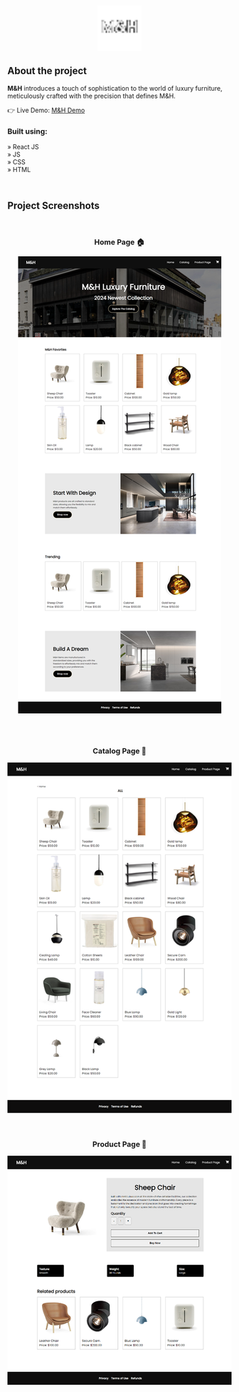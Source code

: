 <div align='center'><img style="width:20%" src='favicon.png'/></div>

<h2>About the project</h2>

 <p>
        <b>M&H</b> introduces a touch of sophistication to the world of luxury furniture, meticulously crafted with the precision that defines M&H.
      </p>

👉 Live Demo: <a href='https://mhfurniture.vercel.app'>M&H Demo</a>

<h3>Built using:</h3>

» React JS <br>
» JS <br>
» CSS <br>
» HTML<br>

<br>

<h2>Project Screenshots</h2>
<br>
<h3 align='center'>Home Page 🏠</h3>

<div align='center'>
  <img src='home.png'/>
</div>

<br><br>

<h3 align='center'>Catalog Page 🎁</h3>

<div align='center'>
  <img src='catalog.png'/>
</div>
<br><br>
<h3 align='center'>Product Page 👝</h3>

<div align='center'>
  <img src='product.png'/>
</div>
<br><br>
